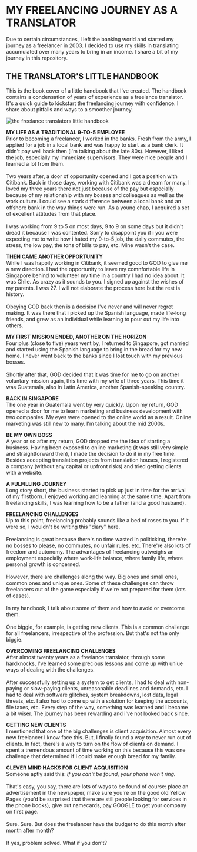# MY FREELANCING JOURNEY AS A TRANSLATOR
Due to certain circumstances, I left the banking world and started my journey as a freelancer in 2003. I decided to use my skills in translating accumulated over many years to bring in an income. I share a bit of my journey in this repository.

## THE TRANSLATOR'S LITTLE HANDBOOK ##
This is the book cover of a little handbook that I've created. The handbook contains a condensation of years of experience as a freelance translator. It's a quick guide to kickstart the freelancing journey with confidence. I share about pitfalls and ways to a smoother journey.

![the freelance translators little handbook](https://github.com/user-attachments/assets/806473e8-f69f-43a3-86a2-8d67384a9538)

**MY LIFE AS A TRADITIONAL 9-TO-5 EMPLOYEE**
<br />Prior to becoming a freelancer, I worked in the banks. Fresh from the army, I applied for a job in a local bank and was happy to start as a bank clerk. It didn't pay well back then (i'm talking about the late 80s). However, I liked the job, especially my immediate supervisors. They were nice people and I learned a lot from them. 
<br /><br />Two years after, a door of opportunity opened and I got a position with Citibank. Back in those days, working with Citibank was a dream for many. I loved my three years there not just because of the pay but especially because of my relationship with my bosses and colleagues as well as the work culture. I could see a stark difference between a local bank and an offshore bank in the way things were run. As a young chap, I acquired a set of excellent attitudes from that place.
<br /><br />I was working from 9 to 5 on most days, 9 to 9 on some days but it didn't dread it because I was contented. Sorry to disappoint you if i you were expecting me to write how i hated my 9-to-5 job, the daily commutes, the stress, the low pay, the tons of bills to pay, etc. Mine wasn't the case.
 
**THEN CAME ANOTHER OPPORTUNITY**
<br />While I was happily working in Citibank, it seemed good to GOD to give me a new direction. I had the opportunity to leave my comnfortable life in Singapore behind to volunteer my time in a country I had no idea about. It was Chile. As crazy as it sounds to you. I signed up against the wishes of my parents. I was 27. I will not elaborate the process here but the rest is history. 
<br /><br />Obeying GOD back then is a decision I've never and will never regret making. It was there that i picked up the Spanish language, made life-long friends, and grew as an individual while learning to pour out my life into others.

**MY FIRST MISSION ENDED, ANOTHER ON THE HORIZON**
<br />Four plus (close to five) years went by, I returned to Singapore, got married and started using the Spanish language to bring in the bread for my new home. I never went back to the banks since I lost touch with my previous bosses.
<br /><br />Shortly after that, GOD decided that it was time for me to go on another voluntary mission again, this time with my wife of three years. This time it was Guatemala, also in Latin America, another Spanish-speaking country.

**BACK IN SINGAPORE**
<br />The one year in Guatemala went by very quickly. Upon my return, GOD opened a door for me to learn marketing and business development with two companies. My eyes were opened to the online world as a result. Online marketing was still new to many. I'm talking about the mid 2000s. 

**BE MY OWN BOSS**
<br />A year or so after my return, GOD dropped me the idea of starting a business. Having been exposed to online marketing (it was still very simple and straightforward then), I made the decision to do it in my free time. Besides accepting translation projects from translation houses, I registered a company (without any capital or upfront risks) and tried getting clients with a website.

**A FULFILLING JOURNEY**
<br />Long story short, the business started to pick up just in time for the arrival of my firstborn. I enjoyed working and learning at the same time. Apart from freelancing skills, I was learning how to be a father (and a good husband).

**FREELANCING CHALLENGES**
<br />Up to this point, freelancing probably sounds like a bed of roses to you. If it were so, I wouldn't be writing this "diary" here.
<br /><br />Freelancing is great because there's no time wasted in politicking, there're no bosses to please, no commutes, no unfair rules, etc. There're also lots of freedom and autonomy. The advantages of freelancing outweighs an employment especially where work-life balance, where family life, where personal growth is concerned. 
<br /><br />However, there are challenges along the way. Big ones and small ones, common ones and unique ones. Some of these challenges can throw freelancers out of the game especially if we're not prepared for them (lots of cases).
<br /><br />In my handbook, I talk about some of them and how to avoid or overcome them. 
<br /><br />One biggie, for example, is getting new clients. This is a common challenge for all freelancers, irrespective of the profession. But that's not the only biggie.

**OVERCOMING FREELANCING CHALLENGES**
<br />After almost twenty years as a freelance translator, through some hardknocks, I've learned some precious lessons and come up with uniue ways of dealing with the challenges.
<br /><br />After successfully setting up a system to get clients, I had to deal with non-paying or slow-paying clients, unreasonable deadlines and demands, etc. I had to deal with software glitches, system breakdowns, lost data, legal threats, etc. I also had to come up with a solution for keeping the accounts, file taxes, etc. Every step of the way, something was learned and I became a bit wiser. The journey has been rewarding and i've not looked back since.

**GETTING NEW CLIENTS**
<br />I mentioned that one of the big challenges is client acquisition. Almost every new freelancer I know face this. But, I finally found a way to never run out of clients. In fact, there's a way to turn on the flow of clients on demand. I spent a tremendous amount of time working on this because this was one challenge that determined if i could make enough bread for my family.

**CLEVER MIND HACKS FOR CLIENT ACQUISITION**
<br />Someone aptly said this: *If you can't be found, your phone won't ring.*
<br /><br />That's easy, you say, there are lots of ways to be found of course: place an advertisement in the newspaper, make sure you're on the good old Yellow Pages (you'd be surprised that there are still people looking for services in the phone books), give out namecards, pay GOOGLE to get your company on first page.
<br /><br />Sure. Sure. But does the freelancer have the budget to do this month after month after month?
<br /><br />If yes, problem solved. What if you don't?
